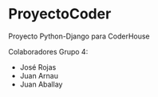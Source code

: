 # ProyectoCoder
Proyecto Python-Django para CoderHouse

Colaboradores Grupo 4:

- José Rojas
- Juan Arnau
- Juan Aballay
